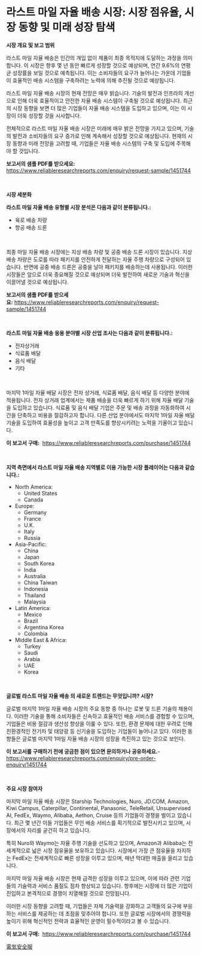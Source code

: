 <p><h1>라스트 마일 자율 배송 시장: 시장 점유율, 시장 동향 및 미래 성장 탐색</h1></p><p><strong>시장 개요 및 보고 범위</strong></p>
<p><p>라스트 마일 자율 배송은 인간의 개입 없이 제품이 최종 목적지에 도달하는 과정을 의미합니다. 이 시장은 향후 몇 년 동안 빠르게 성장할 것으로 예상되며, 연간 9.6%의 연평균 성장률을 보일 것으로 예측됩니다. 이는 소비자들의 요구가 늘어나는 가운데 기업들이 효율적인 배송 시스템을 구축하려는 노력에 의해 추진될 것으로 예상됩니다.</p><p>라스트 마일 자율 배송 시장의 현재 전망은 매우 밝습니다. 기술의 발전과 인프라의 개선으로 인해 더욱 효율적이고 안전한 자율 배송 시스템이 구축될 것으로 예상됩니다. 최근의 시장 동향을 보면 더 많은 기업들이 자율 배송 시스템을 도입하고 있으며, 이는 이 시장이 더욱 성장할 것을 시사합니다.</p><p>전체적으로 라스트 마일 자율 배송 시장은 미래에 매우 밝은 전망을 가지고 있으며, 기술의 발전과 소비자들의 요구 증가로 인해 계속해서 성장할 것으로 예상됩니다. 현재의 시장 동향과 미래 전망을 고려할 때, 기업들은 자율 배송 시스템의 구축 및 도입에 주목해야 할 것입니다.</p></p>
<p><strong>보고서의 샘플 PDF를 받으세요:</strong> <a href="https://www.reliableresearchreports.com/enquiry/request-sample/1451744">https://www.reliableresearchreports.com/enquiry/request-sample/1451744</a></p>
<p>&nbsp;</p>
<p><strong>시장 세분화</strong></p>
<p><strong>라스트 마일 자율 배송 유형별 시장 분석은 다음과 같이 분류됩니다.:</strong></p>
<p><ul><li>육로 배송 차량</li><li>항공 배송 드론</li></ul></p>
<p>&nbsp;</p>
<p><p>최종 마일 자율 배송 시장에는 지상 배송 차량 및 공중 배송 드론 시장이 있습니다. 지상 배송 차량은 도로를 따라 패키지를 안전하게 전달하는 자율 주행 차량으로 구성되어 있습니다. 반면에 공중 배송 드론은 공중을 날아 패키지를 배송하는데 사용됩니다. 이러한 시장들은 앞으로 더욱 중요해질 것으로 예상되며 더욱 발전하여 새로운 기술과 혁신을 이끌어낼 것으로 예상됩니다.</p></p>
<p><strong>보고서의 샘플 PDF를 받으세요:</strong>&nbsp;<a href="https://www.reliableresearchreports.com/enquiry/request-sample/1451744">https://www.reliableresearchreports.com/enquiry/request-sample/1451744</a></p>
<p>&nbsp;</p>
<p><strong> 라스트 마일 자율 배송 응용 분야별 시장 산업 조사는 다음과 같이 분류됩니다.:</strong></p>
<p><ul><li>전자상거래</li><li>식료품 배달</li><li>음식 배달</li><li>기타</li></ul></p>
<p>&nbsp;</p>
<p><p>마지막 1마일 자율 배달 시장은 전자 상거래, 식료품 배달, 음식 배달 등 다양한 분야에 적용됩니다. 전자 상거래 업계에서는 제품 배송을 더욱 빠르게 하기 위해 자율 배달 기술을 도입하고 있습니다. 식료품 및 음식 배달 기업은 주문 및 배송 과정을 자동화하여 시간을 단축하고 비용을 절감하고자 합니다. 다른 산업 분야에서도 마지막 1마일 자율 배달 기술을 도입하여 효율성을 높이고 고객 만족도를 향상시키려는 노력을 기울이고 있습니다.</p></p>
<p><strong>이 보고서 구매:</strong>&nbsp; <a href="https://www.reliableresearchreports.com/purchase/1451744">https://www.reliableresearchreports.com/purchase/1451744</a></p>
<p>&nbsp;</p>
<p><strong>지역 측면에서 라스트 마일 자율 배송 지역별로 이용 가능한 시장 플레이어는 다음과 같습니다.:</strong></p>
<p><ul>
    <li>
        North America:
        <ul>
            <li>United States</li>
            <li>Canada</li>
        </ul>
    </li>
    <li>
        Europe:
        <ul>
            <li>Germany</li>
            <li>France</li>
            <li>U.K.</li>
            <li>Italy</li>
            <li>Russia</li>
        </ul>
    </li>
    <li>
        Asia-Pacific:
        <ul>
            <li>China</li>
            <li>Japan</li>
            <li>South Korea</li>
            <li>India</li>
            <li>Australia</li>
            <li>China Taiwan</li>
            <li>Indonesia</li>
            <li>Thailand</li>
            <li>Malaysia</li>
        </ul>
    </li>
    <li>
        Latin America:
        <ul>
            <li>Mexico</li>
            <li>Brazil</li>
            <li>Argentina Korea</li>
            <li>Colombia</li>
        </ul>
    </li>
    <li>
        Middle East & Africa:
        <ul>
            <li>Turkey</li>
            <li>Saudi</li>
            <li>Arabia</li>
            <li>UAE</li>
            <li>Korea</li>
        </ul>
    </li>
    </ul></p>
<p>&nbsp;</p>
<p><strong>글로벌 라스트 마일 자율 배송 의 새로운 트렌드는 무엇입니까? 시장?</strong></p>
<p><p>글로벌 마지막 1마일 자율 배송 시장의 주요 동향 중 하나는 로봇 및 드론 기술의 채용이다. 이러한 기술을 통해 소비자들은 신속하고 효율적인 배송 서비스를 경험할 수 있으며, 기업들은 비용 절감과 생산성 향상을 이룰 수 있다. 또한, 환경 문제에 대한 우려로 인해 친환경적인 전기차 및 태양광 등 신기술을 도입하는 기업들이 늘어나고 있다. 이러한 동향들은 글로벌 마지막 1마일 자율 배송 시장의 성장을 촉진하고 있는 것으로 보인다.</p></p>
<p><strong>이 보고서를 구매하기 전에 궁금한 점이 있으면 문의하거나 공유하세요.</strong>- <a href="https://www.reliableresearchreports.com/enquiry/pre-order-enquiry/1451744">https://www.reliableresearchreports.com/enquiry/pre-order-enquiry/1451744</a></p>
<p>&nbsp;</p>
<p><strong>주요 시장 참여자</strong></p>
<p><p>마지막 마일 자율 배송 시장은 Starship Technologies, Nuro, JD.COM, Amazon, Kiwi Campus, Caterpillar, Continental, Panasonic, TeleRetail, Unsupervised AI, FedEx, Waymo, Alibaba, Aethon, Cruise 등의 기업들이 경쟁을 벌이고 있습니다. 최근 몇 년간 이들 기업들은 무인 배송 서비스를 획기적으로 발전시키고 있으며, 시장에서의 자리를 굳건히 하고 있습니다.</p><p>특히 Nuro와 Waymo는 자율 주행 기술을 선도하고 있으며, Amazon과 Alibaba는 전세계적으로 넓은 시장 점유율을 보유하고 있습니다. 시장에서 가장 큰 점유율을 차지하는 FedEx는 전세계적으로 빠른 성장을 이루고 있으며, 매년 막대한 매출을 올리고 있습니다.</p><p>마지막 마일 자율 배송 시장은 현재 급격한 성장을 이루고 있으며, 이에 따라 관련 기업들의 기술력과 서비스 품질도 점차 향상되고 있습니다. 향후에는 시장에 더 많은 기업이 진입하고 본격적으로 경쟁이 치열해질 것으로 전망됩니다.</p><p>이러한 시장 동향을 고려할 때, 기업들은 자체 기술력을 강화하고 고객들의 요구에 부응하는 서비스를 제공하는 데 초점을 맞추어야 합니다. 또한 글로벌 시장에서의 경쟁력을 높이기 위해 혁신적인 전략과 효율적인 운영이 필수적이라고 볼 수 있습니다.</p></p>
<p><strong>이 보고서 구매:</strong>&nbsp;&nbsp;<a href="https://www.reliableresearchreports.com/purchase/1451744">https://www.reliableresearchreports.com/purchase/1451744</a></p>
<p><p><a href="https://github.com/one-cool-chick/Market-Research-Report-List-1/blob/main/384519413219.md">電気安全服</a></p></p>
